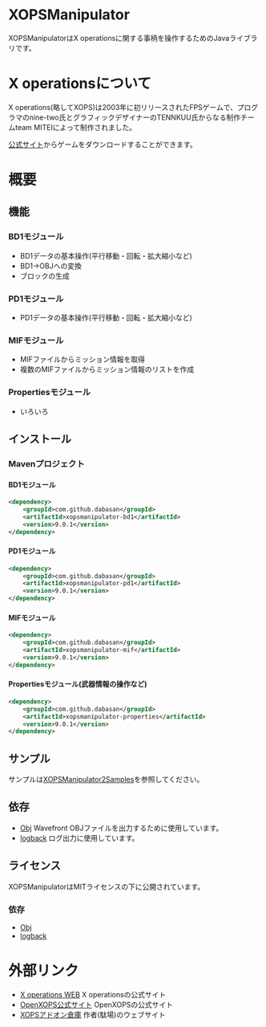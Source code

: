 # XOPSManipulator

XOPSManipulatorはX operationsに関する事柄を操作するためのJavaライブラリです。

# X operationsについて

X operations(略してXOPS)は2003年に初リリースされたFPSゲームで、プログラマのnine-two氏とグラフィックデザイナーのTENNKUU氏からなる制作チームteam MITEIによって制作されました。

[公式サイト](https://hp.vector.co.jp/authors/VA022962/xops/)からゲームをダウンロードすることができます。

# 概要

## 機能

### BD1モジュール

- BD1データの基本操作(平行移動・回転・拡大縮小など)
- BD1→OBJへの変換
- ブロックの生成

### PD1モジュール

- PD1データの基本操作(平行移動・回転・拡大縮小など)

### MIFモジュール

- MIFファイルからミッション情報を取得
- 複数のMIFファイルからミッション情報のリストを作成

### Propertiesモジュール

- いろいろ

## インストール

### Mavenプロジェクト

#### BD1モジュール

```xml
<dependency>
	<groupId>com.github.dabasan</groupId>
	<artifactId>xopsmanipulator-bd1</artifactId>
	<version>9.0.1</version>
</dependency>
```

#### PD1モジュール

```xml
<dependency>
	<groupId>com.github.dabasan</groupId>
	<artifactId>xopsmanipulator-pd1</artifactId>
	<version>9.0.1</version>
</dependency>
```

#### MIFモジュール

```xml
<dependency>
	<groupId>com.github.dabasan</groupId>
	<artifactId>xopsmanipulator-mif</artifactId>
	<version>9.0.1</version>
</dependency>
```

#### Propertiesモジュール(武器情報の操作など)

```xml
<dependency>
	<groupId>com.github.dabasan</groupId>
	<artifactId>xopsmanipulator-properties</artifactId>
	<version>9.0.1</version>
</dependency>
```

## サンプル

サンプルは[XOPSManipulator2Samples](https://github.com/Dabasan/XOPSManipulator2Samples)を参照してください。

## 依存

- [Obj](https://github.com/javagl/Obj)
  Wavefront OBJファイルを出力するために使用しています。
- [logback](https://github.com/qos-ch/logback)
  ログ出力に使用しています。

## ライセンス

XOPSManipulatorはMITライセンスの下に公開されています。

### 依存

- [Obj](https://github.com/javagl/Obj/blob/master/LICENSE.txt)
- [logback](https://github.com/qos-ch/logback/blob/master/LICENSE.txt)

# 外部リンク

- [X operations WEB](https://hp.vector.co.jp/authors/VA022962/xops/)
  X operationsの公式サイト
- [OpenXOPS公式サイト](http://openxops.net/)
  OpenXOPSの公式サイト
- [XOPSアドオン倉庫](https://sites.google.com/site/xopsaddonwarehouse/home)
  作者(駄場)のウェブサイト

